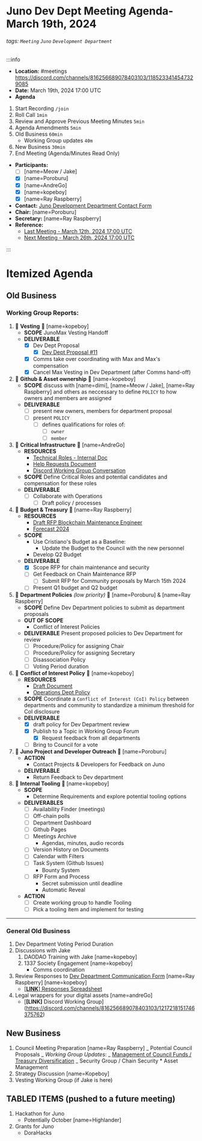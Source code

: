 # Juno Dev Dept Meeting Agenda- March 19th, 2024

###### tags: `Meeting` `Juno` `Development Department`

:::info

- **Location:** #meetings https://discord.com/channels/816256689078403103/1185233414547329085
- **Date:** March 19th, 2024 17:00 UTC
- **Agenda**

1. Start Recording `/join`
1. Roll Call `1min`
1. Review and Approve Previous Meeting Minutes `5min`
1. Agenda Amendments `5min`
1. Old Business `60min`
   - Working Group updates `40m`
1. New Business `30min`
1. End Meeting (Agenda/Minutes Read Only)

- **Participants:**
  - [ ] [name=Meow / Jake]
  - [x] [name=Poroburu]
  - [x] [name=AndreGo]
  - [x] [name=kopeboy]
  - [x] [name=Ray Raspberry]
- **Contact:** [Juno Development Department Contact Form](https://forms.gle/rzCphth2rTPjKzum9)
- **Chair:** [name=Poroburu]
- **Secretary:** [name=Ray Raspberry]
- **Reference:**
  - [Last Meeting - March 12th, 2024 17:00 UTC](https://hackmd.io/fSPP69WqQaC2H3_HHWi_zQ?view)
  - [Next Meeting - March 26th, 2024 17:00 UTC](https://hackmd.io/C_iSIp31RracUoX1EvgP8A?view)

:::

# Itemized Agenda

## Old Business

### Working Group Reports:

1. :handshake: **Vesting** :handshake: [name=kopeboy]
   - **SCOPE** JunoMax Vesting Handoff
   - **DELIVERABLE**
     - [x] Dev Dept Proposal
       - [x] [Dev Dept Proposal #11](https://daodao.zone/dao/juno1gyjl26rnqqyk6cuh6nqtvx8t885jgqagusvpqpvtgaygcjg2wjdqz0rzle/proposals/A11)
     - [x] Comms take over coordinating with Max and Max's compensation
     - [x] Cancel Max Vesting in Dev Department (after Comms hand-off)
1. :handshake: **Github & Asset ownership** :handshake: [name=kopeboy]
   - **SCOPE** discuss with [name=dimi], [name=Meow / Jake], [name=Ray Raspberry] and others as neccessary to define `POLICY` to how owners and members are assigned
   - **DELIVERABLE**
     - [ ] present new owners, members for department proposal
     - [ ] present `POLICY`
       - [ ] defines qualifications for roles of:
         - [ ] `owner`
         - [ ] `member`
1. :handshake: **Critical Infrastructure** :handshake: [name=AndreGo]
   - **RESOURCES**
     - [Technical Roles - Internal Doc](https://hackmd.io/@andreGo/r1MCE97pa)
     - [Help Requests Document](https://docs.google.com/spreadsheets/d/1lekMTl9yU3wcAzEl8_1VDOOd8NubQpeP8rplh-AOcIo/edit?pli=1#gid=0)
     - [Discord Working Group Conversation](https://discord.com/channels/816256689078403103/1217038245574082671)
   - **SCOPE** Define Critical Roles and potential candidates and compensation for these roles
   - **DELIVERABLE**
     - [ ] Collaborate with Operations
       - [ ] Draft policy / processes
1. :handshake: **Budget & Treasury** :handshake: [name=Ray Raspberry]
   - **RESOURCES**
     - [Draft RFP Blockchain Maintenance Engineer](https://hackmd.io/tVFeuZU6RKeze2QY9PYBPA)
     - [Forecast 2024](https://docs.google.com/spreadsheets/d/e/2PACX-1vSsQQcLg3ExZ642oNnA_viARqniyC4-J6CW6nyrIoyK-BQuahrbR5mJXeROjuWw3IZ4XL96CWi-sBqb/pubhtml#)
   - **SCOPE**
     - Use Cristiano's Budget as a Baseline:
       - Update the Budget to the Council with the new personnel
     - Develop Q2 Budget
   - **DELIVERABLE**
     - [x] Scope RFP for chain maintenance and security
     - [ ] Get Feedback on Chain Maintenance RFP
       - [ ] Submit RFP for Community proposals by March 15th 2024
     - [ ] Present Q1 budget and Q2 budget
1. :handshake: **Department Policies** _(low priority)_ :handshake: [name=Poroburu] & [name=Ray Raspberry]
   - **SCOPE** Define Dev Department policies to submit as department proposals
   - **OUT OF SCOPE**
     - Conflict of Interest Policies
   - **DELIVERABLE** Present proposed policies to Dev Department for review
     - [ ] Procedure/Policy for assigning Chair
     - [ ] Procedure/Policy for assigning Secretary
     - [ ] Disassociation Policy
     - [ ] Voting Period duration
1. :handshake: **Conflict of Interest Policy** :handshake: [name=kopeboy]
   - **RESOURCES**
     - [Draft Document](https://hackmd.io/@8minKXPBR2aj-IgFuUgv1w/HJrXscQ6p/edit)
     - [Operations Dept Policy](https://www.notion.so/junonetwork/Conflict-of-Interest-Disclosures-f4218120c5df496485b85b9bfc0e6dd1)
   - **SCOPE** Coordinate a `Conflict of Interest (CoI) Policy` between departments and community to standardize a minimum threshold for CoI disclosure
   - **DELIVERABLE**
     - [x] draft policy for Dev Department review
     - [x] Publish to a Topic in Working Group Forum
       - [x] Request feedback from all departments
     - [ ] Bring to Council for a vote
1. :handshake: **Juno Project and Developer Outreach** :handshake: [name=Poroburu]
   - **ACTION**
     - Contact Projects & Developers for Feedback on Juno
   - **DELIVERABLE**
     - Return Feedback to Dev department
1. :handshake: **Internal Tooling** :handshake: [name=kopeboy]
   - **SCOPE**
     - Determine Requirements and explore potential tooling options
   - **DELIVERABLES**
     - [ ] Availability Finder (meetings)
     - [ ] Off-chain polls
     - [ ] Department Dashboard
     - [ ] Github Pages
     - [ ] Meetings Archive
       - Agendas, minutes, audio records
     - [ ] Version History on Documents
     - [ ] Calendar with Filters
     - [ ] Task System (Github Issues)
       - Bounty System
     - [ ] RFP Form and Process
       - Secret submission until deadline
       - Automatic Reveal
   - **ACTION**
     - [ ] Create working group to handle Tooling
     - [ ] Pick a tooling item and implement for testing

---

### General Old Business

1. Dev Department Voting Period Duration
1. Discussions with Jake
   1. DAODAO Training with Jake [name=kopeboy]
   1. 1337 Society Engagement [name=kopeboy]
      - Comms coordination
1. Review Responses to [Dev Department Communication Form](https://forms.gle/rzCphth2rTPjKzum9) [name=Ray Raspberry] [name=kopeboy]
   - [[**LINK**] Responses Spreadsheet](https://docs.google.com/spreadsheets/d/1s0g6kulm7kis5GBGmj2oJLbKQtDHyILKfDLlvGMwmfc/edit#gid=7875893)
1. Legal wrappers for your digital assets [name=andreGo]
   - [**[LINK]** Discord Working Group] (https://discord.com/channels/816256689078403103/1217218151746375762)

## New Business

1. Council Meeting Preparation [name=Ray Raspberry] _ Potential Council Proposals _ _Working Group Updates_: _ [Management of Council Funds / Treasury Diversification](https://discord.com/channels/816256689078403103/1189737376520618025/1212878425833082933) _ Security Group / Chain Security \* Asset Management
1. Strategy Discussion [name=Kopeboy]
1. Vesting Working Group (if Jake is here)

## TABLED ITEMS (pushed to a future meeting)

1. Hackathon for Juno
   - Potentially October [name=Highlander]
1. Grants for Juno
   - DoraHacks
